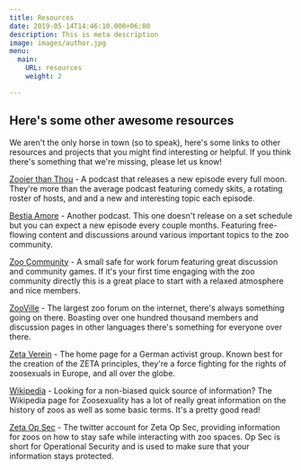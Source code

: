```yaml
---
title: Resources
date: 2019-05-14T14:46:10.000+06:00
description: This is meta description
image: images/author.jpg
menu:
  main:
    URL: resources
    weight: 2

---
```

## **Here's some other awesome resources**

We aren't the only horse in town (so to speak), here's some links to other resources and projects that you might find interesting or helpful. If you think there's something that we're missing, please let us know! 

[Zooier than Thou](https://zoo.wtf/) - A podcast that releases a new episode every full moon. They're more than the average podcast featuring comedy skits, a rotating roster of hosts, and and a new and interesting topic each episode. 

[Bestia Amore](https://www.youtube.com/channel/UCkJv60_sQ1mpYDIgts--KcA) - Another podcast. This one doesn't release on a set schedule but you can expect a new episode every couple months. Featuring free-flowing content and discussions around various important topics to the zoo community.

[Zoo Community](https://zoocommunity.org/) - A small safe for work forum featuring great discussion and community games. If it's your first time engaging with the zoo community directly this is a great place to start with a relaxed atmosphere and nice members.

[ZooVille]() - The largest zoo forum on the internet, there's always something going on there. Boasting over one hundred thousand members and discussion pages in other languages there's something for everyone over there.

[Zeta Verein]() - The home page for a German activist group. Known best for the creation of the ZETA principles, they're a force fighting for the rights of zoosexuals in Europe, and all over the globe.

[Wikipedia]() - Looking for a non-biased quick source of information? The Wikipedia page for Zoosexuality has a lot of really great information on the history of zoos as well as some basic terms. It's a pretty good read!

[Zeta Op Sec]() - The twitter account for Zeta Op Sec, providing information for zoos on how to stay safe while interacting with zoo spaces. Op Sec is short for Operational Security and is used to make sure that your information stays protected.